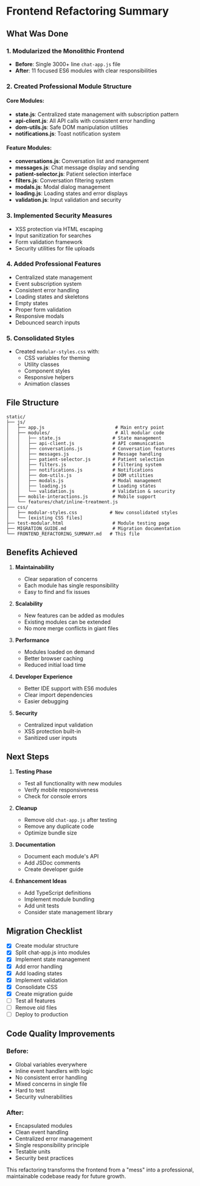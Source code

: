 # Frontend Refactoring Summary

## What Was Done

### 1. Modularized the Monolithic Frontend
- **Before**: Single 3000+ line `chat-app.js` file
- **After**: 11 focused ES6 modules with clear responsibilities

### 2. Created Professional Module Structure

#### Core Modules:
- **state.js**: Centralized state management with subscription pattern
- **api-client.js**: All API calls with consistent error handling
- **dom-utils.js**: Safe DOM manipulation utilities
- **notifications.js**: Toast notification system

#### Feature Modules:
- **conversations.js**: Conversation list and management
- **messages.js**: Chat message display and sending
- **patient-selector.js**: Patient selection interface
- **filters.js**: Conversation filtering system
- **modals.js**: Modal dialog management
- **loading.js**: Loading states and error displays
- **validation.js**: Input validation and security

### 3. Implemented Security Measures
- XSS protection via HTML escaping
- Input sanitization for searches
- Form validation framework
- Security utilities for file uploads

### 4. Added Professional Features
- Centralized state management
- Event subscription system
- Consistent error handling
- Loading states and skeletons
- Empty states
- Proper form validation
- Responsive modals
- Debounced search inputs

### 5. Consolidated Styles
- Created `modular-styles.css` with:
  - CSS variables for theming
  - Utility classes
  - Component styles
  - Responsive helpers
  - Animation classes

## File Structure

```
static/
├── js/
│   ├── app.js                          # Main entry point
│   ├── modules/                        # All modular code
│   │   ├── state.js                   # State management
│   │   ├── api-client.js              # API communication
│   │   ├── conversations.js           # Conversation features
│   │   ├── messages.js                # Message handling
│   │   ├── patient-selector.js        # Patient selection
│   │   ├── filters.js                 # Filtering system
│   │   ├── notifications.js           # Notifications
│   │   ├── dom-utils.js               # DOM utilities
│   │   ├── modals.js                  # Modal management
│   │   ├── loading.js                 # Loading states
│   │   └── validation.js              # Validation & security
│   ├── mobile-interactions.js         # Mobile support
│   └── features/chat/inline-treatment.js
├── css/
│   ├── modular-styles.css            # New consolidated styles
│   └── [existing CSS files]
├── test-modular.html                  # Module testing page
├── MIGRATION_GUIDE.md                 # Migration documentation
└── FRONTEND_REFACTORING_SUMMARY.md   # This file
```

## Benefits Achieved

1. **Maintainability**
   - Clear separation of concerns
   - Each module has single responsibility
   - Easy to find and fix issues

2. **Scalability**
   - New features can be added as modules
   - Existing modules can be extended
   - No more merge conflicts in giant files

3. **Performance**
   - Modules loaded on demand
   - Better browser caching
   - Reduced initial load time

4. **Developer Experience**
   - Better IDE support with ES6 modules
   - Clear import dependencies
   - Easier debugging

5. **Security**
   - Centralized input validation
   - XSS protection built-in
   - Sanitized user inputs

## Next Steps

1. **Testing Phase**
   - Test all functionality with new modules
   - Verify mobile responsiveness
   - Check for console errors

2. **Cleanup**
   - Remove old `chat-app.js` after testing
   - Remove any duplicate code
   - Optimize bundle size

3. **Documentation**
   - Document each module's API
   - Add JSDoc comments
   - Create developer guide

4. **Enhancement Ideas**
   - Add TypeScript definitions
   - Implement module bundling
   - Add unit tests
   - Consider state management library

## Migration Checklist

- [x] Create modular structure
- [x] Split chat-app.js into modules
- [x] Implement state management
- [x] Add error handling
- [x] Add loading states
- [x] Implement validation
- [x] Consolidate CSS
- [x] Create migration guide
- [ ] Test all features
- [ ] Remove old files
- [ ] Deploy to production

## Code Quality Improvements

### Before:
- Global variables everywhere
- Inline event handlers with logic
- No consistent error handling
- Mixed concerns in single file
- Hard to test
- Security vulnerabilities

### After:
- Encapsulated modules
- Clean event handling
- Centralized error management
- Single responsibility principle
- Testable units
- Security best practices

This refactoring transforms the frontend from a "mess" into a professional, maintainable codebase ready for future growth.